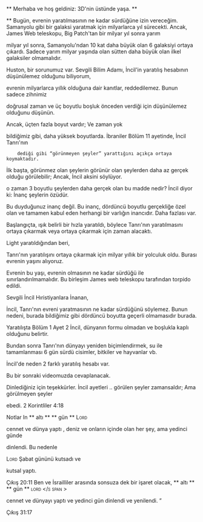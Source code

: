 ** Merhaba ve hoş geldiniz: 3D'nin üstünde yaşa. **

** Bugün, evrenin yaratılmasının ne kadar sürdüğüne izin vereceğim. Samanyolu gibi bir galaksi yaratmak için milyarlarca yıl sürecekti.
Ancak, James Web teleskopu, Big Patch'tan bir milyar yıl sonra yarım

milyar yıl sonra, Samanyolu'ndan 10 kat daha büyük olan 6 galaksiyi ortaya çıkardı.
Sadece yarım milyar yaşında olan sütten daha büyük olan ilkel galaksiler olmamalıdır.

Huston, bir sorunumuz var.
Sevgili Bilim Adamı,
İncil'in yaratılış hesabının düşünülemez olduğunu biliyorum,

evrenin milyarlarca yıllık olduğuna dair kanıtlar, reddedilemez.
Bunun sadece zihnimiz

doğrusal zaman ve üç boyutlu boşluk önceden verdiği için düşünülemez olduğunu düşünün.

Ancak, üçten fazla boyut vardır; Ve zaman yok

bildiğimiz gibi, daha yüksek boyutlarda.
İbraniler Bölüm 11 ayetinde, İncil Tanrı'nın

        dediği gibi “görünmeyen şeyler” yarattığını açıkça ortaya koymaktadır.
İlk başta, görünmez olan şeylerin görünür olan şeylerden daha az gerçek olduğu görülebilir; Ancak, İncil aksini söylüyor.

o zaman 3 boyutlu şeylerden daha gerçek olan bu madde nedir?
İncil diyor ki: İnanç şeylerin özüdür.

Bu duyduğunuz inanç değil. Bu inanç, dördüncü boyutlu
gerçekliğe özel olan ve tamamen kabul eden herhangi bir varlığın inancıdır.
Daha fazlası var.

Başlangıçta, ışık belirli bir hızla yaratıldı, böylece
Tanrı'nın yaratılmasını ortaya çıkarmak veya ortaya çıkarmak için zaman alacaktı.

Light yaratıldığından beri,

Tanrı'nın yaratılışını ortaya çıkarmak için milyar yıllık bir yolculuk oldu. Burası evrenin yaşını alıyoruz.

Evrenin bu yaşı,
evrenin olmasının ne kadar sürdüğü ile sınırlandırılmamalıdır.
Bu birleşim James web teleskopu tarafından torpido edildi.

Sevgili İncil Hıristiyanlara İnanan,

İncil, Tanrı'nın evreni yaratmasının ne kadar sürdüğünü söylemez. Bunun nedeni, burada bildiğimiz gibi dördüncü boyutta geçerli olmamasıdır
burada.

Yaratılışta Bölüm 1 Ayet 2 İncil, dünyanın
formu olmadan ve boşlukla kaplı olduğunu belirtir.

Bundan sonra Tanrı'nın dünyayı yeniden biçimlendirmek, su ile tamamlanması 6 gün sürdü
cisimler, bitkiler ve hayvanlar vb.

İncil'de neden 2 farklı yaratılış hesabı var.

Bu bir sonraki videomuzda cevaplanacak.

Dinlediğiniz için teşekkürler.
İncil ayetleri
.. görülen şeyler zamansaldır; Ama görülmeyen şeyler

ebedi.
2 Korintliler 4:18

Notlar
In ** altı ** ** gün ** <span class = "smallcaps"> Lord </span>

cennet ve dünya yaptı , deniz ve onların içinde olan her şey, ama yedinci günde

dinlendi. Bu nedenle

<Span class = "smallcaps"> Lord </span> Şabat gününü kutsadı ve

kutsal yaptı.

Çıkış 20:11
Ben ve İsrailliler arasında sonsuza dek bir işaret olacak, ** altı ** ** gün ** <span class = "smallcaps"> lord </s span >

cennet ve dünyayı yaptı ve yedinci gün dinlendi ve yenilendi. ”

Çıkış 31:17



